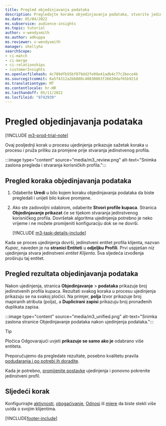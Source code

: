 ```yaml
---
title: Pregled objedinjavanja podataka
description: Pregledajte korake objedinjavanja podataka, stvorite jedinstvene profile kupaca i pregledajte rezultate
ms.date: 05/04/2022
ms.subservice: audience-insights
ms.topic: tutorial
author: v-wendysmith
ms.author: adkuppa
ms.reviewer: v-wendysmith
manager: shellyha
searchScope:
- ci-match
- ci-merge
- ci-relationships
- customerInsights
ms.openlocfilehash: 4c709dfb55bf079dd2fe99e41adb4c77c2bece4b
ms.sourcegitcommit: 6a5f4312a2bb808c40830863f26620daf65b921d
ms.translationtype: MT
ms.contentlocale: hr-HR
ms.lasthandoff: 05/11/2022
ms.locfileid: "8742939"
---
```

# <a name="review-data-unification"></a>Pregled objedinjavanja podataka

[!INCLUDE [m3-prod-trial-note](includes/m3-prod-trial-note.md)]

Ovaj posljednji korak u procesu ujedinjenja prikazuje sažetak koraka u procesu i pruža priliku za promjene prije stvaranja jedinstvenog profila.

:::image type="content" source="media/m3_review.png" alt-text="Snimka zaslona pregleda i stvaranja korisničkih profila.":::

## <a name="review-the-data-unification-steps"></a>Pregled koraka objedinjavanja podataka

1. Odaberite **Uredi** u bilo kojem koraku objedinjavanja podataka da biste pregledali i unijeli bilo kakve promjene.

1. Ako ste zadovoljni odabirom, odaberite **Stvori profile kupaca**. Stranica **Objedinjavanje prikazat** će se tijekom stvaranja jedinstvenog korisničkog profila. Dovršetak algoritma ujedinjenja potrebno je neko vrijeme i ne možete promijeniti konfiguraciju dok se ne dovrši.

   [!INCLUDE [m3-task-details-include](includes/m3-task-details.md)]

Kada se proces ujedinjenja dovrši, jedinstveni entitet profila klijenta, nazvan *Kupac*, naveden je na **stranici Entiteti** u **odjeljku Profili**. Prvi uspješan niz ujedinjenja stvara jedinstveni *entitet Klijenta*. Sva sljedeća izvođenja proširuju taj entitet.

## <a name="review-the-results-of-data-unification"></a>Pregled rezultata objedinjavanja podataka

Nakon ujedinjenja, stranica **Objedinjavanje** > **podataka** prikazuje broj jedinstvenih profila kupaca. Rezultati svakog koraka u procesu ujedinjenja prikazuju se na svakoj pločici. Na primjer, **polja** Izvor prikazuje broj mapiranih atributa (polja), a **Duplicirani zapisi** prikazuju broj pronađenih duplikata zapisa.

:::image type="content" source="media/m3_unified.png" alt-text="Snimka zaslona stranice Objedinjavanje podataka nakon ujedinjenja podataka.":::

> [!TIP]
> Pločica Odgovarajući uvjeti **prikazuje se samo ako je** odabrano više entiteta.

Preporučujemo da pregledate rezultate, posebno kvalitetu pravila [podudaranja i po potrebi ih doradite](data-unification-update.md#manage-match-rules).

Kada je potrebno, [promijenite postavke](data-unification-update.md) ujedinjenja i ponovno pokrenite jedinstveni profil.

## <a name="next-step"></a>Sljedeći korak

Konfigurirajte [aktivnosti](activities.md), [obogaćivanje](enrichment-hub.md), [Odnosi](relationships.md) ili [mjere](measures.md) da biste stekli više uvida o svojim klijentima.

[!INCLUDE[footer-include](includes/footer-banner.md)]
